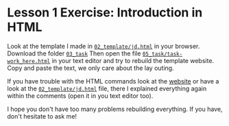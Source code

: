 # Lesson 1 Exercise: Introduction in HTML

Look at the template I made in [`02_template/jd.html`](02_template/jd.html) in your browser. Download the folder [`03_task`](https://github.com/olivierbrcknr/html-css_tutorial/archive/main.zip) Then open the file [`05_task/task-work_here.html`](05_task/task-work_here.html) in your text editor and try to rebuild the template website. Copy and paste the text, we only care about the lay outing.

If you have trouble with the HTML commands look at the [website](https://olivierbrcknr.github.io/html-css_tutorial/#lesson-01) or have a look at the [`02_template/jd.html`](02_template/jd.html) file, there I explained everything again within the comments (open it in you text editor too).

I hope you don't have too many problems rebuilding everything. If you have, don't hesitate to ask me!